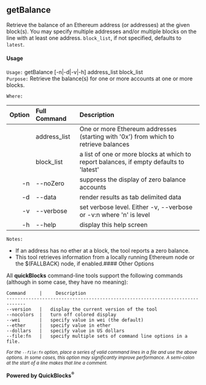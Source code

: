 ## getBalance

Retrieve the balance of an Ethereum address (or addresses) at the given block(s). You may specify multiple addresses and/or multiple blocks on the line with at least one address. `block_list`, if not specified, defaults to `latest`.

#### Usage

`Usage:`    getBalance [-n|-d|-v|-h] address_list block_list  
`Purpose:`  Retrieve the balance(s) for one or more accounts at one or more blocks.
             
`Where:`  

| Option | Full Command | Description |
| -------: | :------- | :------- |
|  | address_list | One or more Ethereum addresses (starting with '0x') from which to retrieve balances |
|  | block_list | a list of one or more blocks at which to report balances, if empty defaults to 'latest' |
| -n | --noZero | suppress the display of zero balance accounts |
| -d | --data | render results as tab delimited data |
| -v | --verbose | set verbose level. Either -v, --verbose or -v:n where 'n' is level |
| -h | --help | display this help screen |

`Notes:`

- If an address has no ether at a block, the tool reports a zero balance.
- This tool retrieves information from a locally running Ethereum node or the $(FALLBACK) node, if enabled.#### Other Options

All **quickBlocks** command-line tools support the following commands (although in some case, they have no meaning):

    Command     |     Description
    -----------------------------------------------------------------------------
    --version   |   display the current version of the tool
    --nocolors  |   turn off colored display
    --wei       |   specify value in wei (the default)
    --ether     |   specify value in ether
    --dollars   |   specify value in US dollars
    --file:fn   |   specify multiple sets of command line options in a file.

<small>*For the `--file:fn` option, place a series of valid command lines in a file and use the above options. In some cases, this option may significantly improve performance. A semi-colon at the start of a line makes that line a comment.*</small>

**Powered by QuickBlocks<sup>&reg;</sup>**


